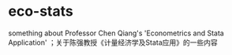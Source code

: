 # eco-stats
something about Professor Chen Qiang's 'Econometrics and Stata Application' ；关于陈强教授《计量经济学及Stata应用》的一些内容
